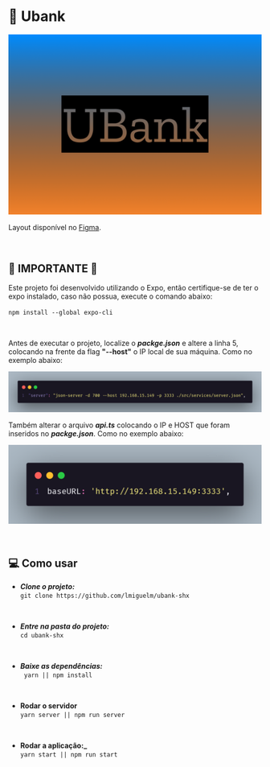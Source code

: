 # 💸 Ubank

![ubank](.github/Capa.png)

Layout disponível no [Figma](https://www.figma.com/file/CgiDkHWVMnpVw3LAYaRpqr/SHX).

<br>

## 🚨 IMPORTANTE 🚨

<p>
  Este projeto foi desenvolvido utilizando o Expo, então certifique-se
  de ter o expo instalado, caso não possua, execute o comando abaixo:
</p>

`npm install --global expo-cli`

<br>

Antes de executar o projeto, localize o **_packge.json_** e altere a linha 5, colocando na frente da flag **"--host"** o IP local de sua máquina. Como no exemplo abaixo:

![exemplo](.github/exemplo.png)

Também alterar o arquivo **_api.ts_** colocando o IP e HOST que foram inseridos no **_packge.json_**. Como no exemplo abaixo:

![exemplo2](.github/exemplo2.png)

<br>

## 💻 Como usar

- **_Clone o projeto:_**<br>
  `git clone https://github.com/lmiguelm/ubank-shx`

<br>

- **_Entre na pasta do projeto:_**<br>
  `cd ubank-shx`

<br>

- **_Baixe as dependências:_**<br>
  ` yarn || npm install`

<br>

- **Rodar o servidor**<br>
  `yarn server || npm run server`

<br>

- **Rodar a aplicação:\_**<br>
  `yarn start || npm run start`

<br>
